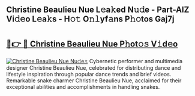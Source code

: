 ## Christine Beaulieu Nue L𝚎a𝚔ed N𝚞𝚍e - Part-AlZ Vi𝚍𝚎o L𝚎a𝚔s - H𝚘𝚝 O𝚗𝚕yf𝚊ns P𝚑𝚘tos Gaj7j

# <h2><a href="http://kfczaa.oniu.top/?m=Christine+Beaulieu+Nue">🔗👉 🔴 Christine Beaulieu Nue P𝚑ot𝚘𝚜 V𝚒d𝚎o</a></h2>

[![Christine Beaulieu Nue Nu𝚍e𝚜](https://i.imgur.com/0qMVB7G.gif)](http://kfczaa.oniu.top/?m=Christine+Beaulieu+Nue)
Cybernetic performer and multimedia designer Christine Beaulieu Nue, celebrated for distributing dance and lifestyle inspiration through popular dance trends and brief videos. Remarkable snake charmer Christine Beaulieu Nue, acclaimed for their exceptional abilities and accomplishments in handling snakes.  
